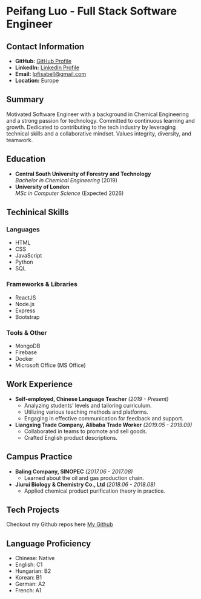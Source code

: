 # Peifang Luo - Full Stack Software Engineer

## Contact Information

- **GitHub:** [GitHub Profile](https://github.com/117Isabell)
- **LinkedIn:** [LinkedIn Profile](https://www.linkedin.com/in/peifang-luo-dev/)
- **Email:** lpfisabell@gmail.com
- **Location:** Europe

## Summary

Motivated Software Engineer with a background in Chemical Engineering and a strong passion for technology. Committed to continuous learning and growth. Dedicated to contributing to the tech industry by leveraging technical skills and a collaborative mindset. Values integrity, diversity, and teamwork.

## Education

- **Central South University of Forestry and Technology**  
  _Bachelor in Chemical Engineering_ (2019)
- **University of London**  
  _MSc in Computer Science_ (Expected 2026)

## Techinical Skills

### Languages

- HTML
- CSS
- JavaScript
- Python
- SQL

### Frameworks & Libraries

- ReactJS
- Node.js
- Express
- Bootstrap

### Tools & Other

- MongoDB
- Firebase
- Docker
- Microsoft Office (MS Office)

## Work Experience

- **Self-employed, Chinese Language Teacher** _(2019 - Present)_
  - Analyzing students’ levels and tailoring curriculum.
  - Utilizing various teaching methods and platforms.
  - Engaging in effective communication for feedback and support.
- **Liangxing Trade Company, Alibaba Trade Worker** _(2019.05 - 2019.09)_
  - Collaborated in teams to promote and sell goods.
  - Crafted English product descriptions.

## Campus Practice

- **Baling Company, SINOPEC** _(2017.06 - 2017.08)_
  - Learned about the oil and gas production chain.
- **Jiurui Biology & Chemistry Co., Ltd** _(2018.06 - 2018.08)_
  - Applied chemical product purification theory in practice.

## Tech Projects

Checkout my Github repos here [My Github](https://github.com/117Isabell)

## Language Proficiency

- Chinese: Native
- English: C1
- Hungarian: B2
- Korean: B1
- German: A2
- French: A1
